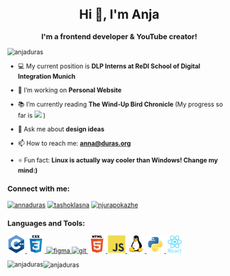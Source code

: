 <h1 align="center">Hi 👋, I'm Anja</h1>
<h3 align="center">I'm a frontend developer & YouTube creator!</h3>

<p align="left"> <img src="https://komarev.com/ghpvc/?username=anjaduras&label=Profile%20views&color=0e75b6&style=flat" alt="anjaduras" /> </p>

- 💻 My current position is **DLP Interns at ReDI School of Digital Integration Munich**
  
- 🔭 I’m working on **Personal Website** 

- 📚 I’m currently reading **The Wind-Up Bird Chronicle**  (My progress so far is  ![](https://geps.dev/progress/73) )

- 💬 Ask me about **design ideas**

- 📫 How to reach me: **anna@duras.org**

- ⭐️ Fun fact: **Linux is actually way cooler than Windows! Change my mind:)**

<h3 align="left">Connect with me:</h3>
<p align="left">
<a href="https://linkedin.com/in/annaduras" target="blank"><img align="center" src="https://raw.githubusercontent.com/rahuldkjain/github-profile-readme-generator/master/src/images/icons/Social/linked-in-alt.svg" alt="annaduras" height="30" width="40" /></a>
<a href="https://instagram.com/tashoklasna" target="blank"><img align="center" src="https://raw.githubusercontent.com/rahuldkjain/github-profile-readme-generator/master/src/images/icons/Social/instagram.svg" alt="tashoklasna" height="30" width="40" /></a>
<a href="https://www.youtube.com/c/njurapokazhe" target="blank"><img align="center" src="https://raw.githubusercontent.com/rahuldkjain/github-profile-readme-generator/master/src/images/icons/Social/youtube.svg" alt="njurapokazhe" height="30" width="40" /></a>
</p>

<h3 align="left">Languages and Tools:</h3>
<p align="left"> <a href="https://www.w3schools.com/cpp/" target="_blank" rel="noreferrer"> <img src="https://raw.githubusercontent.com/devicons/devicon/master/icons/cplusplus/cplusplus-original.svg" alt="cplusplus" width="40" height="40"/> </a> <a href="https://www.w3schools.com/css/" target="_blank" rel="noreferrer"> <img src="https://raw.githubusercontent.com/devicons/devicon/master/icons/css3/css3-original-wordmark.svg" alt="css3" width="40" height="40"/> </a> <a href="https://www.figma.com/" target="_blank" rel="noreferrer"> <img src="https://www.vectorlogo.zone/logos/figma/figma-icon.svg" alt="figma" width="40" height="40"/> </a> <a href="https://git-scm.com/" target="_blank" rel="noreferrer"> <img src="https://www.vectorlogo.zone/logos/git-scm/git-scm-icon.svg" alt="git" width="40" height="40"/> </a> <a href="https://www.w3.org/html/" target="_blank" rel="noreferrer"> <img src="https://raw.githubusercontent.com/devicons/devicon/master/icons/html5/html5-original-wordmark.svg" alt="html5" width="40" height="40"/> </a> <a href="https://developer.mozilla.org/en-US/docs/Web/JavaScript" target="_blank" rel="noreferrer"> <img src="https://raw.githubusercontent.com/devicons/devicon/master/icons/javascript/javascript-original.svg" alt="javascript" width="40" height="40"/> </a> <a href="https://www.linux.org/" target="_blank" rel="noreferrer"> <img src="https://raw.githubusercontent.com/devicons/devicon/master/icons/linux/linux-original.svg" alt="linux" width="40" height="40"/> </a> <a href="https://www.python.org" target="_blank" rel="noreferrer"> <img src="https://raw.githubusercontent.com/devicons/devicon/master/icons/python/python-original.svg" alt="python" width="40" height="40"/> </a> <a href="https://reactjs.org/" target="_blank" rel="noreferrer"> <img src="https://raw.githubusercontent.com/devicons/devicon/master/icons/react/react-original-wordmark.svg" alt="react" width="40" height="40"/> </a> </p>

<p><img align="left" src="https://github-readme-stats.vercel.app/api/top-langs?username=anjaduras&show_icons=true&locale=en&layout=compact" alt="anjaduras" /></p>


<p><img align="center" src="https://github-readme-streak-stats.herokuapp.com/?user=anjaduras&" alt="anjaduras" /></p>
